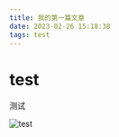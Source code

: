 ```yaml
---
title: 我的第一篇文章
date: 2023-02-26 15:18:38
tags: test
---
```


# test

测试

![test](https://i.postimg.cc/tgfy8w3d/Snipaste-2022-07-23-23-37-35.jpg)
